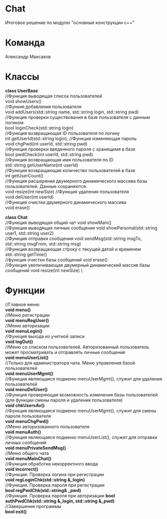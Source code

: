 # Chat
Итоговое решение по модулю "основные конструкции с++"

# Команда
Александр Максаков

# Классы
**class UserBase**\
//Функция выводящая список пользователей\
void showUsers()\
//Функия добавления пользователя\
void addUsers(std::string name, std::string login, std::string pwd)\
//Функция проверки существования в базе пользователя с данным логином\
bool loginCheck(std::string login)\
//Функция возвращающая ID пользователя по логину\
int getUserId(std::string login);
//Функция изменяющая пароль\
void chgPwd(int userId, std::string pwd)\
//Функция проверки введенного пароля с хранящимя в базе\
bool pwdCheck(int userId, std::string pwd)\
//Функция возвращающая имя пользователя по ID\
std::string getUserName(int userId)\
//Функция возвращающая количество пользователей в базе\
int getUserCount()\
//Функция расширения двумерного динамического массива базы пользователей. Данные сохраняются.\
void resize(int newSize)
//Функция удаления пользователя\
void delUser(int userId)\
//Функция очистки двумерного динамического массива\
void erase()

**class Chat** \
//Функция выводящая общий чат
void showMain() \
//Функция выводящая личные сообщения
void showPersonal(std::string user1, std::string user2) \
//Функция отправки сообщения
void sendMsg(std::string msgTo, std::string msgFrom, std::string msg) \
//Функция возвращающая строку с текущей датой и временем
std::string getTime() \
//функция очистки базы сообщений
void erase() \
//Функция увеличивающая двумерный динамический массив базы сообщений
void resize(int newSize) \


# Функции
//Главное меню \
**void menu()** \
//Меню регистрации\
**void menuRegUser()** \
//Меню авторизации \
**void menuLogin()** \
//Функция выхода из учетной записи \
**void logOut()** \
//Меню со списком пользователей. Авторизованный пользователь может просматривать и отправлять личные сообщения\
**void menuUserList()** \
//Только для администратора чата. Меню управления базой пользователей \
**void menuUserMgmt()** \
//Функция являющаяся подменю menuUserMgmt(), служит для удаления пользователей \
**void menuDelUser()** \
//Функция проверяющая возможность изменения базы пользователей (для функции смены пароля и удаления пользователя) \
**void chkUsersAv()** \
//Функция являющаяся подменю menuUserMgmt(), служит для смены пароля пользователя \
**void menuChgPwd()** \
//Меню авторизованного пользователя \
**void menuAuth()** \
//Функция являющаяся подменю menuUserList(), служит для отправки личных сообщений \
**void menuPrivateSendMsg()** \
//Меню общего чата \
**void menuMainChat()** \
//Функция обработки некорректного ввода \
**void incorrect()** \
//Функция. Проверка логина при регистрации \
**void regLoginChk(std::string &_login)** \
//Функция. Проверка пароля при регистрации \
**bool regPwdChk(std::string& _pwd)** \
//Функция. Проверка пароля при авторизации
**bool authPwdChk(std::string &_login, std::string &_pwd)** \
//Завершение программы \
**bool exit()**
